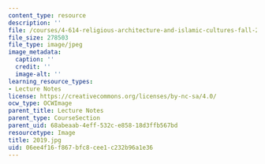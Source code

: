 ```yaml
---
content_type: resource
description: ''
file: /courses/4-614-religious-architecture-and-islamic-cultures-fall-2002/06ee4f16f867bfc8cee1c232b96a1e36_2019.jpg
file_size: 278503
file_type: image/jpeg
image_metadata:
  caption: ''
  credit: ''
  image-alt: ''
learning_resource_types:
- Lecture Notes
license: https://creativecommons.org/licenses/by-nc-sa/4.0/
ocw_type: OCWImage
parent_title: Lecture Notes
parent_type: CourseSection
parent_uid: 68abeaab-4eff-532c-e858-18d3ffb567bd
resourcetype: Image
title: 2019.jpg
uid: 06ee4f16-f867-bfc8-cee1-c232b96a1e36
---
```

